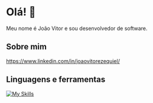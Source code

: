 # Olá! 👋

Meu nome é João Vitor e sou desenvolvedor de software.

## Sobre mim

https://www.linkedin.com/in/joaovitorezequiel/

## Linguagens e ferramentas

[![My Skills](https://skillicons.dev/icons?i=vscode,html,css,js,ts,react,nextjs,tailwind,nodejs,git,py,mongodb,cs)](https://skillicons.dev)
